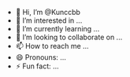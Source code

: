 - 👋 Hi, I’m @Kunccbb
- 👀 I’m interested in ...
- 🌱 I’m currently learning ...
- 💞️ I’m looking to collaborate on ...
- 📫 How to reach me ...
- 😄 Pronouns: ...
- ⚡ Fun fact: ...

<!---
Kunccbb/Kunccbb is a ✨ special ✨ repository because its `README.md` (this file) appears on your GitHub profile.
You can click the Preview link to take a look at your changes.
--->

